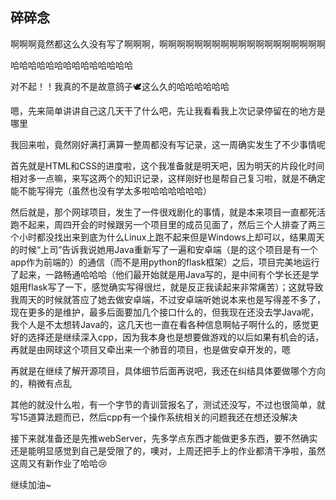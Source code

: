## 碎碎念
啊啊啊竟然都这么久没有写了啊啊啊，啊啊啊啊啊啊啊啊啊啊啊啊啊啊啊啊啊啊啊

哈哈哈哈哈哈哈哈哈哈哈哈哈哈

对不起！！我真的不是故意鸽子🕊这么久的哈哈哈哈哈哈

嗯，先来简单讲讲自己这几天干了什么吧，先让我看看我上次记录停留在的地方是哪里

我回来啦，竟然刚好满打满算一整周都没有写记录，这一周确实发生了不少事情呢

首先就是HTML和CSS的进度啦，这个我准备就是明天吧，因为明天的片段化时间相对多一点嘛，来写这两个的知识记录，这样刚好也是帮自己复习啦，就是不确定能不能写得完（虽然也没有学太多啦哈哈哈哈哈哈）

然后就是，那个网球项目，发生了一件很戏剧化的事情，就是本来项目一直都死活跑不起来，周四开会的时候跟另一个项目里的成员见面了，然后三个人排查了两三个小时都没找出来到底为什么Linux上跑不起来但是Windows上却可以，结果周天的时候“上司”告诉我说她用Java重新写了一遍和安卓端（是的这个项目是有一个app作为前端的）的通信（而不是用python的flask框架）之后，项目完美地运行了起来，一路畅通哈哈哈（他们最开始就是用Java写的，是中间有个学长还是学姐用flask写了一下，感觉确实写得很烂，就是反正我读起来非常痛苦）；这就导致我周天的时候就答应了她去做安卓端，不过安卓端听她说本来也是写得差不多了，现在更多的是维护，最多后面要加几个接口什么的，但我现在还没去学Java呢，我个人是不太想转Java的，这几天也一直在看各种信息啊帖子啊什么的，感觉更好的选择还是继续深入cpp，因为我本身也是想要做游戏的以后如果有机会的话，再就是由网球这个项目又牵出来一个肺音的项目，也是做安卓开发的，嗯

再就是在继续了解开源项目，具体细节后面再说吧，我还在纠结具体要做哪个方向的，稍微有点乱

其他的就没什么啦，有一个字节的青训营报名了，测试还没写，不过也很简单，就写15道算法题而已，然后cpp有一个操作系统相关的问题我还在想还没解决

接下来就准备还是先推webServer，先多学点东西才能做更多东西，要不然确实还是能明显感觉到自己是受限了的，噢对，上周还把手上的作业都清干净啦，虽然这周又有新作业了哈哈😢

继续加油~